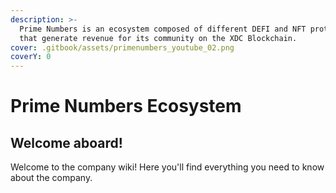 ```yaml
---
description: >-
  Prime Numbers is an ecosystem composed of different DEFI and NFT protocols
  that generate revenue for its community on the XDC Blockchain.
cover: .gitbook/assets/primenumbers_youtube_02.png
coverY: 0
---
```


# Prime Numbers Ecosystem

## Welcome aboard!

Welcome to the company wiki! Here you'll find everything you need to know about the company.

